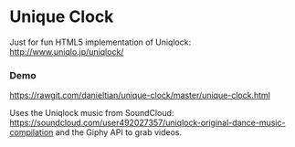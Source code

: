 # Unique Clock
Just for fun HTML5 implementation of Uniqlock: http://www.uniqlo.jp/uniqlock/

### Demo
https://rawgit.com/danieltian/unique-clock/master/unique-clock.html

Uses the Uniqlock music from SoundCloud: https://soundcloud.com/user492027357/uniqlock-original-dance-music-compilation
and the Giphy API to grab videos.
